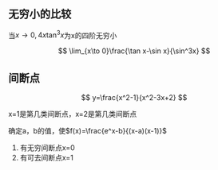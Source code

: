 ﻿## 无穷小的比较

当$x \to 0,4x\tan ^3 x$为x的四阶无穷小






$$
\lim_{x\to 0}\frac{\tan x-\sin x}{\sin^3x}
$$






## 间断点

$$
y=\frac{x^2-1}{x^2-3x+2}
$$

x=1是第几类间断点，x=2是第几类间断点






确定a，b的值，使$f(x)=\frac{e^x-b}{(x-a)(x-1)}$

1. 有无穷间断点x=0
2. 有可去间断点x=1
